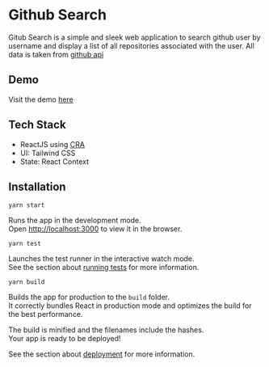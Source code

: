 # Github Search

Gitub Search is a simple and sleek web application to search github user by username and display a list of all repositories associated with the user. All data is taken from [github api](https://docs.github.com/en/rest)

## Demo

Visit the demo [here](https://iikmoh.github.io/github-search/)

## Tech Stack
- ReactJS using [CRA](https://create-react-app.dev)
- UI: Tailwind CSS
- State: React Context

## Installation

`yarn start`

Runs the app in the development mode.\
Open [http://localhost:3000](http://localhost:3000) to view it in the browser.

`yarn test`

Launches the test runner in the interactive watch mode.\
See the section about [running tests](https://facebook.github.io/create-react-app/docs/running-tests) for more information.

`yarn build`

Builds the app for production to the `build` folder.\
It correctly bundles React in production mode and optimizes the build for the best performance.

The build is minified and the filenames include the hashes.\
Your app is ready to be deployed!

See the section about [deployment](https://facebook.github.io/create-react-app/docs/deployment) for more information.
